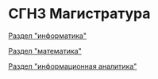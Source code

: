 # СГН3 Магистратура 

[Раздел "информатика"]()

[Раздел "математика"]()

[Раздел "информационная аналитика"]()

